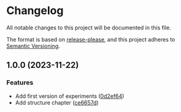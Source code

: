 # Changelog

All notable changes to this project will be documented in this file.

The format is based on [release-please](https://github.com/googleapis/release-please),
and this project adheres to [Semantic Versioning](https://semver.org/spec/v2.0.0.html).

## 1.0.0 (2023-11-22)


### Features

* Add first version of experiments ([0d2ef64](https://github.com/kevinah95/master-thesis-experiments/commit/0d2ef6409b19783cb00a8285ba88b51544bdbda4))
* Add structure chapter ([ce6657d](https://github.com/kevinah95/master-thesis-experiments/commit/ce6657d61537fe9db74785d51a4f733ce8b83de8))